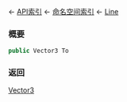 ← [API索引](Api-Index) ← [命名空间索引](Namespace-Index) ← [Line](VRageMath.Line)

### 概要

```csharp
public Vector3 To
```

### 返回

[Vector3](VRageMath.Vector3)

